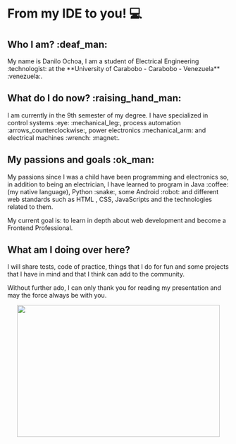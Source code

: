 <h1>From my IDE to you! 💻</h1>

<h2>Who I am? :deaf_man:</h2>
My name is Danilo Ochoa, I am a student of Electrical Engineering :technologist: at the **University of Carabobo - Carabobo - Venezuela** :venezuela:.

<h2>What do I do now? :raising_hand_man:</h2>
I am currently in the 9th semester of my degree. I have specialized in control systems :eye: :mechanical_leg:, process automation :arrows_counterclockwise:, power electronics :mechanical_arm: and electrical machines :wrench: :magnet:.

<h2>My passions and goals :ok_man:</h2>
My passions since I was a child have been programming and electronics so, in addition to being an electrician, I have learned to program in Java :coffee: (my native language), Python :snake:, some Android :robot: and different web standards such as HTML , CSS, JavaScripts and the technologies related to them.

My current goal is: to learn in depth about web development and become a Frontend Professional.

<h2>What am I doing over here?</h2>

I will share tests, code of practice, things that I do for fun and some projects that I have in mind and that I think can add to the community.

Without further ado, I can only thank you for reading my presentation and may the force always be with you.

<p align="center">
  <img width="460" height="300" src="https://media.giphy.com/media/SiEz6hxdcJuOf2n3TE/giphy.gif">
</p>
